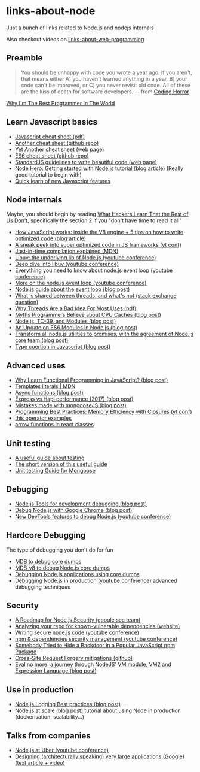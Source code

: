# links-about-node
Just a bunch of links related to Node.js and nodejs internals

Also checkout videos on [links-about-web-programming](https://github.com/Musinux/links-about-web-programming#web-security)
## Preamble


> You should be unhappy with code you wrote a year ago. If you aren't, that means either A) you haven't learned anything in a year, B) your code can't be improved, or C) you never revisit old code. All of these are the kiss of death for software developers. 
>                   -- from [Coding Horror](https://blog.codinghorror.com/sucking-less-every-year)


[Why I'm The Best Programmer In The World](https://blog.codinghorror.com/why-im-the-best-programmer-in-the-world/)

## Learn Javascript basics
- [Javascript cheat sheet (pdf)](https://github.com/mbeaudru/modern-js-cheatsheet)
- [Another cheat sheet (github repo)](http://overapi.com/static/cs/jsquick.pdf)
- [Yet Another cheat sheet (web page)](https://www.codementor.io/johnnyb/javascript-cheatsheet-fb54lz08k)
- [ES6 cheat sheet (github repo)](https://github.com/DrkSephy/es6-cheatsheet)
- [StandardJS guidelines to write beautiful code (web page)](https://standardjs.com/index.html#the-rules)
- [Node Hero: Getting started with Node.js tutorial (blog article)](https://blog.risingstack.com/node-hero-tutorial-getting-started-with-node-js/) (Really good tutorial to begin with)
- [Quick learn of new Javascript features](http://es6-features.org)

## Node internals
Maybe, you should begin by reading [What Hackers Learn That the Rest of Us Don't](https://www.cs.dartmouth.edu/~sergey/hacker-methodology.pdf), specifically the section 2 if you "don't have time to read it all"


- [How JavaScript works: inside the V8 engine + 5 tips on how to write optimized code (blog article)](https://blog.sessionstack.com/how-javascript-works-inside-the-v8-engine-5-tips-on-how-to-write-optimized-code-ac089e62b12e)
- [A sneak peek into super optimized code in JS frameworks (yt conf)](https://www.youtube.com/watch?v=_VHNTC67NR8)
- [Just-in-time compilation explained (MDN)](https://hacks.mozilla.org/2017/02/a-crash-course-in-just-in-time-jit-compilers/)
- [Libuv: the underlying lib of Node.js (youtube conference)](https://www.youtube.com/watch?v=nGn60vDSxQ4&t=29s)
- [Deep dive into libuv (youtube conference)](https://www.youtube.com/watch?v=sGTRmPiXD4Y)
- [Everything you need to know about node.js event loop (youtube conference)](https://www.youtube.com/watch?v=PNa9OMajw9w)
- [More on the node.js event loop (youtube conference)](https://www.youtube.com/watch?v=P9csgxBgaZ8)
- [Node.js guide about the event loop (blog post)](https://nodejs.org/en/docs/guides/event-loop-timers-and-nexttick/)
- [What is shared between threads, and what's not (stack exchange question)](https://cs.stackexchange.com/questions/48345/what-threads-share-in-general)
- [Why Threads Are a Bad Idea For Most Uses (pdf)](https://web.stanford.edu/~ouster/cgi-bin/papers/threads.pdf)
- [Myths Programmers Believe about CPU Caches (blog post)](https://software.rajivprab.com/2018/04/29/myths-programmers-believe-about-cpu-caches/)
- [Node.js, TC-39, and Modules (blog post)](https://hackernoon.com/node-js-tc-39-and-modules-a1118aecf95e)
- [An Update on ES6 Modules in Node.js (blog post)](https://medium.com/the-node-js-collection/an-update-on-es6-modules-in-node-js-42c958b890c)
- [Transform all node.js utilities to promises, with the agreement of Node.js core team (blog post)](http://2ality.com/2017/05/util-promisify.html)
- [Type coertion in Javascript (blog post)](https://2ality.com/2019/10/type-coercion.html?utm_source=feedburner&utm_medium=feed&utm_campaign=Feed%3A+2ality+%282ality+%E2%80%93+JavaScript+and+more%29)


## Advanced uses
- [Why Learn Functional Programming in JavaScript? (blog post)](https://medium.com/javascript-scene/why-learn-functional-programming-in-javascript-composing-software-ea13afc7a257)
- [Templates literals | MDN](https://developer.mozilla.org/en-US/docs/Web/JavaScript/Reference/Template_literals#Browser_compatibility)
- [Async functions (blog post)](https://blog.risingstack.com/mastering-async-await-in-nodejs/)
- [Express vs Hapi performance (2017) (blog post)](https://raygun.com/blog/node-js-performance-2017/)
- [Mistakes made with mongooseJS (blog post)](https://www.mongodb.com/blog/post/the-mean-stack-mistakes-youre-probably-making)
- [Programming Best Practices: Memory Efficiency with Closures (yt conf)](https://www.youtube.com/watch?v=u17ejrZlDLY)
- [this operator examples](https://gist.github.com/Musinux/6ad9132491f5a939416865e8b910c97b)
- [arrow functions in react classes](https://medium.com/@joespinelli_6190/using-arrow-functions-to-avoid-binding-this-in-react-5d7402eec64)

## Unit testing
- [A useful guide about testing](https://fr.scribd.com/document/69769/TheWayOfTestivus)
- [The short version of this useful guide](https://testing.googleblog.com/2010/07/code-coverage-goal-80-and-no-less.html)
- [Unit testing Guide for Mongoose](https://codeutopia.net/blog/2016/06/10/mongoose-models-and-unit-tests-the-definitive-guide/)

## Debugging
- [Node.js Tools for development debugging (blog post)](https://www.nearform.com/blog/node-js-develop-debugging-techniques/)
- [Debug Node.js with Google Chrome (blog post)](https://medium.com/the-node-js-collection/debugging-node-js-with-google-chrome-4965b5f910f4)
- [New DevTools features to debug Node.js (youtube conference)](https://www.youtube.com/watch?v=dbCcVzt9C1c)

## Hardcore Debugging
The type of debugging you don't do for fun
- [MDB to debug core dumps](https://www.joyent.com/node-js/production/debug/mdb)
- [MDB_v8 to debug Node.js core dumps](https://github.com/joyent/mdb_v8/tree/master)
- [Debugging Node.js applications using core dumps](https://www.reaktor.com/blog/debugging-node-js-applications-using-core-dumps/)
- [Debugging Node.js in production (youtube conference)](https://www.youtube.com/watch?v=CiqzuIUwHl8) advanced debugging techniques

## Security
- [A Roadmap for Node.js Security (google sec team)](https://nodesecroadmap.fyi/)
- [Analyzing your repo for known-vulnerable dependencies (website)](https://snyk.io/vuln)
- [Writing secure node.js code (youtube conference)](https://www.youtube.com/watch?v=QSMbk2nLTBk)
- [npm & dependencies security management (youtube conference)](https://www.youtube.com/watch?v=2_aclLr3o5s)
- [Somebody Tried to Hide a Backdoor in a Popular JavaScript npm Package](https://www.bleepingcomputer.com/news/security/somebody-tried-to-hide-a-backdoor-in-a-popular-javascript-npm-package/)
- [Cross-Site Request Forgery mitigations (github)](https://github.com/pillarjs/understanding-csrf)
- [Eval no more: a journey through NodeJS' VM module, VM2 and Expression Language (blog post)](https://odino.org/eval-no-more-understanding-vm-vm2-nodejs/)


## Use in production
- [Node.js Logging Best practices (blog post)](https://strongloop.com/strongblog/compare-node-js-logging-winston-bunyan/)
- [Node.js at scale (blog post)](https://blog.risingstack.com/nodejs-at-scale-npm-best-practices/) tutorial about using Node in production (dockerisation, scalability...)

## Talks from companies
- [Node.js at Uber (youtube conference)](https://youtu.be/ElI5QtUISWM?t=8m20s)
- [Designing (architecturally speaking) very large applications (Google) (text article + video)](https://medium.com/@cramforce/designing-very-large-javascript-applications-6e013a3291a3)

